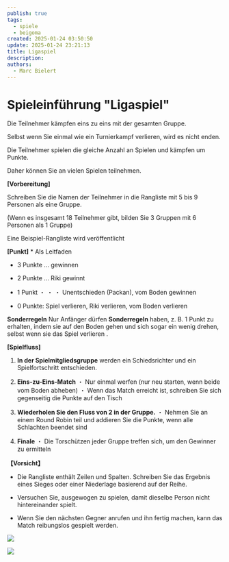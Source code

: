 ```yaml
---
publish: true
tags:
  - spiele
  - beigoma
created: 2025-01-24 03:50:50
update: 2025-01-24 23:21:13
title: Ligaspiel
description: 
authors:
  - Marc Bielert
---
```


# Spieleinführung "Ligaspiel"

Die Teilnehmer kämpfen eins zu eins mit der gesamten Gruppe.

Selbst wenn Sie einmal wie ein Turnierkampf verlieren, wird es nicht enden.

Die Teilnehmer spielen die gleiche Anzahl an Spielen und kämpfen um Punkte.

Daher können Sie an vielen Spielen teilnehmen.

**\[Vorbereitung\]**

Schreiben Sie die Namen der Teilnehmer in die Rangliste mit 5 bis 9 Personen als eine Gruppe.

(Wenn es insgesamt 18 Teilnehmer gibt, bilden Sie 3 Gruppen mit 6 Personen als 1 Gruppe)

Eine Beispiel-Rangliste wird veröffentlicht

**\[Punkt\]** \* Als Leitfaden

- 3 Punkte ... gewinnen

- 2 Punkte ... Riki gewinnt

- 1 Punkt ・ ・ ・ Unentschieden (Packan), vom Boden gewinnen

- 0 Punkte: Spiel verlieren, Riki verlieren, vom Boden verlieren

**Sonderregeln** Nur Anfänger dürfen **Sonderregeln** haben, z. B. 1 Punkt zu erhalten, indem sie auf den Boden gehen und sich sogar ein wenig drehen, selbst wenn sie das Spiel verlieren .

**\[Spielfluss\]**

1. **In der Spielmitgliedsgruppe** werden ein Schiedsrichter und ein Spielfortschritt entschieden.

2. **Eins-zu-Eins-Match** ・ Nur einmal werfen (nur neu starten, wenn beide vom Boden abheben) ・ Wenn das Match erreicht ist, schreiben Sie sich gegenseitig die Punkte auf den Tisch

3. **Wiederholen Sie den Fluss von 2 in der Gruppe.** ・ Nehmen Sie an einem Round Robin teil und addieren Sie die Punkte, wenn alle Schlachten beendet sind

4. **Finale** ・ Die Torschützen jeder Gruppe treffen sich, um den Gewinner zu ermitteln

**【Vorsicht】**

- Die Rangliste enthält Zeilen und Spalten. Schreiben Sie das Ergebnis eines Sieges oder einer Niederlage basierend auf der Reihe.

- Versuchen Sie, ausgewogen zu spielen, damit dieselbe Person nicht hintereinander spielt.

- Wenn Sie den nächsten Gegner anrufen und ihn fertig machen, kann das Match reibungslos gespielt werden.

![](https://static.wixstatic.com/media/39842b_d0ec221e650c41a29efebf8720292d96~mv2.jpg/v1/fill/w_925,h_566,al_c,q_90,usm_0.66_1.00_0.01/39842b_d0ec221e650c41a29efebf8720292d96~mv2.webp)

![](https://static.wixstatic.com/media/39842b_d21710474b594b4f8ee7c005b34e194b~mv2.jpg/v1/fill/w_925,h_654,al_c,q_90,usm_0.66_1.00_0.01/39842b_d21710474b594b4f8ee7c005b34e194b~mv2.webp)
